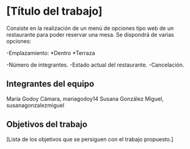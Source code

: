# [Título del trabajo]

Consiste en la realización de un menú de opciones tipo web de un restaurante para poder reservar una mesa. Se dispondrá de varias opciones: 

-Emplazamiento:
    *Dentro
    *Terraza
    
-Número de integrantes.
-Estado actual del restaurante.
-Cancelación.

## Integrantes del equipo

María Godoy Cámara, mariagodoy14
Susana González Miguel, susanagonzalezmiguel

## Objetivos del trabajo

[Lista de los objetivos que se persiguen con el trabajo propuesto.]
